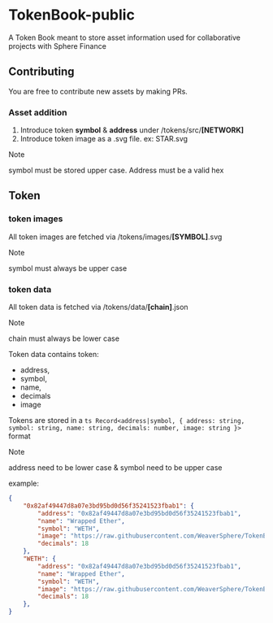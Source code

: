 # TokenBook-public

A Token Book meant to store asset information used for collaborative projects with Sphere Finance

## Contributing

You are free to contribute new assets by making PRs.

### Asset addition

1. Introduce token **symbol** & **address** under /tokens/src/**[NETWORK]**
2. Introduce token image as a .svg file. ex: STAR.svg

> [!NOTE]
> symbol must be stored upper case. Address must be a valid hex

## Token

### token images

All token images are fetched via /tokens/images/**[SYMBOL]**.svg

> [!NOTE]
> symbol must always be upper case

### token data

All token data is fetched via /tokens/data/**[chain]**.json

> [!NOTE]
> chain must always be lower case

Token data contains token:

- address,
- symbol,
- name,
- decimals
- image

Tokens are stored in a
`ts Record<address|symbol, { address: string, symbol: string, name: string, decimals: number, image: string }>` format

> [!NOTE]
> address need to be lower case & symbol need to be upper case

example:

```JSON
{
    "0x82af49447d8a07e3bd95bd0d56f35241523fbab1": {
        "address": "0x82af49447d8a07e3bd95bd0d56f35241523fbab1",
        "name": "Wrapped Ether",
        "symbol": "WETH",
        "image": "https://raw.githubusercontent.com/WeaverSphere/TokenBook-public/main/tokens/images/WETH.svg",
        "decimals": 18
    },
    "WETH": {
        "address": "0x82af49447d8a07e3bd95bd0d56f35241523fbab1",
        "name": "Wrapped Ether",
        "symbol": "WETH",
        "image": "https://raw.githubusercontent.com/WeaverSphere/TokenBook-public/main/tokens/images/WETH.svg",
        "decimals": 18
    },
}
```
